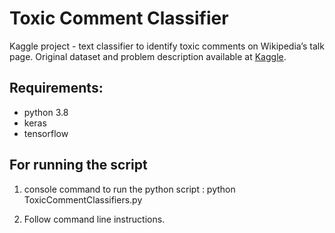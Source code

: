# Toxic Comment Classifier
Kaggle project - text classifier to identify toxic comments on Wikipedia’s talk page.
Original dataset and problem description available at [Kaggle](https://www.kaggle.com/c/jigsaw-toxic-comment-classification-challenge).

## Requirements:
- python 3.8
- keras
- tensorflow

## For running the script
1. console command to run the python script :
	python ToxicCommentClassifiers.py

2. Follow command line instructions.
